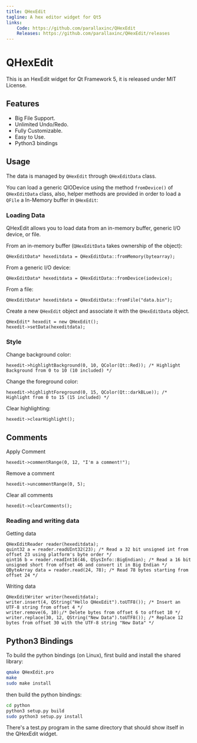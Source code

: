 ```yaml
---
title: QHexEdit
tagline: A hex editor widget for Qt5
links:
    Code: https://github.com/parallaxinc/QHexEdit
    Releases: https://github.com/parallaxinc/QHexEdit/releases
---
```

QHexEdit
========

This is an HexEdit widget for Qt Framework 5, it is released under MIT License.

Features
-----
- Big File Support.
- Unlimited Undo/Redo.
- Fully Customizable.
- Easy to Use.
- Python3 bindings

Usage
-----
The data is managed by `QHexEdit` through `QHexEditData` class.

You can load a generic QIODevice using the method `fromDevice()` of `QHexEditData` class, also, helper methods are provided in order to load a `QFile` a In-Memory buffer in `QHexEdit`:

### Loading Data

QHexEdit allows you to load data from an in-memory buffer, generic I/O device, or file.

From an in-memory buffer (`QHexEditData` takes ownership of the object):

```
QHexEditData* hexeditdata = QHexEditData::fromMemory(bytearray);
```

From a generic I/O device:

```
QHexEditData* hexeditdata = QHexEditData::fromDevice(iodevice);
```

From a file:

```
QHexEditData* hexeditdata = QHexEditData::fromFile("data.bin");
```

Create a new `QHexEdit` object and associate it with the `QHexEditData` object.

```
QHexEdit* hexedit = new QHexEdit();
hexedit->setData(hexeditdata);
```

### Style

Change background color:

```
hexedit->highlightBackground(0, 10, QColor(Qt::Red)); /* Highlight Background from 0 to 10 (10 included) */
```

Change the foreground color:

```
hexedit->highlightForeground(0, 15, QColor(Qt::darkBLue)); /* Highlight from 0 to 15 (15 included) */
```

Clear highlighting:

```
hexedit->clearHighlight();
```

## Comments

Apply Comment

```
hexedit->commentRange(0, 12, "I'm a comment!");
```

Remove a comment

```
hexedit->uncommentRange(0, 5);
```

Clear all comments

```
hexedit->clearComments();
```

### Reading and writing data

Getting data

```
QHexEditReader reader(hexeditdata);
quint32 a = reader.readUInt32(23); /* Read a 32 bit unsigned int from offset 23 using platform's byte order */
qint16 b = reader.readInt16(46, QSysInfo::BigEndian); /* Read a 16 bit unsigned short from offset 46 and convert it in Big Endian */
QByteArray data = reader.read(24, 78); /* Read 78 bytes starting from offset 24 */
```

Writing data

```
QHexEditWriter writer(hexeditdata);
writer.insert(4, QString("Hello QHexEdit").toUTF8()); /* Insert an UTF-8 string from offset 4 */
writer.remove(6, 10);/* Delete bytes from offset 6 to offset 10 */
writer.replace(30, 12, QString("New Data").toUTF8()); /* Replace 12 bytes from offset 30 with the UTF-8 string "New Data" */
```

Python3 Bindings
----------------

To build the python bindings (on Linux), first build and install the shared library:

```bash
qmake QHexEdit.pro
make
sudo make install
```

then build the python bindings:

```bash
cd python
python3 setup.py build
sudo python3 setup.py install
```

There's a test.py program in the same directory that should show itself in the QHexEdit widget.

